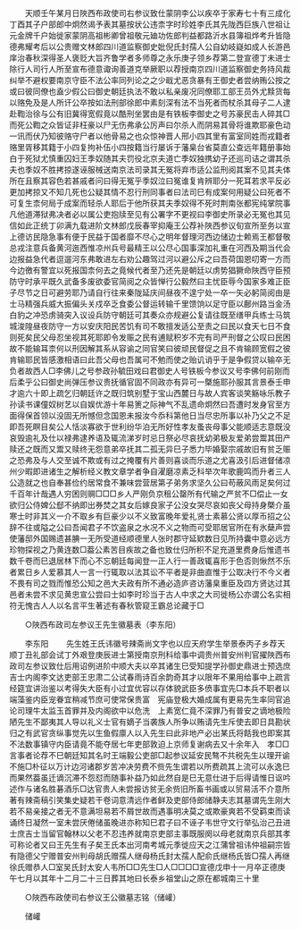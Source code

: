 <!-- { "loadSidebar": true } -->
　　天顺壬午某月日陜西布政使司右参议致仕蒙阴李公以疾卒于家寿七十有三成化丁酉其子户部郎中炯然谒予表其墓按状公违柰字时珍姓李氏其先陇西巨族八世祖让元金牌千户始徙家蒙阴高祖彬卿曾祖敬元廸功佐郎判益都路沂水县簿祖烨考升皆隐德弗耀考后以公贵赠文林郎四川道监察御史妣倪氏封孺人公自幼岐嶷如成人长游邑庠治春秋深得圣人褒贬大旨齐鲁学者多师尊之永乐庚子领乡荐第二登宣德丁未进士除行人司行人所至宣布德意诹询善道克举厥职以荐授南京四川道监察御史务持风裁纠举不避权要南京守臣不法公率同列论之之少戢尤恶贪暴有王御史者尝纳贿公按之或曰彼同僚也盍少假公曰御史朝廷执法不敢以私亲废况同僚耶工部王员外尤黩货每以赂免及是人所讦公卒按如法刑部徐郎中素刻深有法不当死者而杖杀其母子二人逮赴鞫治徐与公有旧冀得宽假竟以酷刑坐罢由是有铁板李御史之号苏豪民击人碎其□而死公鞫之众皆证非枉豪以尸无伤弗承公厉声曰尔杀人而阴易其骨将谁欺耶豪色动一讯而伏乃知彼赂守尸者以他骨易之也众惊神晋人邢小四其里有富室同姓而戎籍者赂里胥移其籍于小四复拘补伍小四按籍当行屡诉于藩臬台省莫直公查远年籍册事始白于死狱尤慎重囚妇王季奴随其夫罚役北京夫道亡季奴独携幼子还巡司诘之谓其杀夫也季奴不胜拷掠遂诬服械送南京法司录其无冤将弃市适公监刑阅其案不见其夫体所在且察其容色若甚戚者问曰得无冤乎季奴泣曰冤谁复肯辨耶分一死耳若求平反必更加拷掠又不知几死也公疑其情不忍行刑同事者曰法司巳有成案何用疑公曰死者不可复生柰何局于成案而轻杀人耶后于他所获其夫季奴得不死时荆南张都宪纯掌院事凡他道滞狱弗决者必以属公吏抱牍至见有公署字不更视曰李御史所录必无冤也其见信如此正统丁卯满九载进阶文林郎戊辰春宰抑庵王公荐补陜西参议旬宣所至务以宣　上德访民隐急事有便于民益于国者靡不尽心之明年督理河西边储边士赖焉王都督敬总戎注意兵备黄河迤西惟凉州兵号最精王以公尽心国事深加礼重在河西及期当代会边报益急代者逗遛河东弗敢进左右劝公趣驾过河以避公斥之曰吾荷国恩叨寄一方而今边徼有警宜以死报国柰何去之竟候代者至乃还先是朝廷以虏势猖獗命陜西守臣预防守时承平既久武备多废欲委官简阅之众皆惮行公毅然曰主忧臣辱今国家多难正臣子尽节之日可避劳耶乃请自行往来秦陇延庆间昼夜不遑宁处一卒一矢必躬简阅由是士马精强兵威大振偏头关戍卒乏食委公督运转输千里馈饷以足守臣以鄜州路当金汤白豹之冲恐虏骑突入议设兵防守朝廷可其奏众亦规避公复请往既至缮甲兵练士马筑城浚隍昼夜防守一方以安庆阳民苦饥有司不敢擅发适公至责之曰民以食天七日不食则死矣民父母忍坐视其死耶即令发赈之民有逋赋积岁不完有司严刑督之公叹曰民困故不能输耳柰何以刑因解其系从容谕之同官笑曰彼顽民督促之且不肯输顾宽假之彼肯输耶民皆感激相语曰此吾父母也吾属可不勉而使之贻讥诮乎于是争假贷以输卒无负者故西人□李佛儿之号参政孙毓田戏曰君御史人号铁板今参议又号李佛何前刚而后柔乎公曰御史尚弹压参议贵抚循官固不同政亦有异可一槩施耶孙服其言景泰壬申才逾六十即上疏乞归朝廷许之既归筑别墅于宝山西麓日与故人宾客谈笑觞咏乐教子孙读书课僮奴树艺以自娱优游十年易箦之际神气不乱遗命炯然曰吾遭时发身官至方面得保首领以没固无所憾但念国恩未报汝今忝科第他日当尽忠所事以补乃父之不足即吾死瞑目矣公人恬淡寡欲于世利纷华泊无所好性孝友蚤丧母事父能顺适志意既没哀毁逾礼及仕以禄弗逮养语及辄流涕岁时忌日祭必尽哀抚幼弟极友爱弟尝鬻其田产赎还之既而又鬻又赎终无怨意弟卒抚其二孤无异巳子悉力毕婚娶宗戚故旧有贫乏赈之恐弗及与人交至诚不欺或有过之掩覆有片善则喜谈而乐道之尤喜汲引后进督储凉州少暇即进诸生之解析经义教文章学者争自濯磨凉素乏科举次年歌鹿鸣而升者三人公造就之也自奉甚俭约居常食不兼味尝营居第子弟务求坚久公曰苟蔽风雨足矣何过千百年计哉遇人穷困则赒□□□乡人严刚负京租公罄所有代输之严贫不□偿止一女欲归公侍婢公郄不纳即出券焚之其女后嫁良家子公没女哭尽哀如丧父母持身槩介虽寒士时非其义一介不取乡有巨豪少以不义致富晚年爱礼贤士素慕公贤以厚币招之公辞不往或隘之公曰吾闻君子不饮盗泉之水况不义之物而可受耶居官所在有氷蘖声尝使藩邸外国赐遗甚腆一无所受道经顺德里人张时郡守延欵数日见所持囊中意必远方珍物探视之乃黄连数□葢公素苦目疾故之备也致仕归所积不足充道里费身后惟遗书数千卷而巳退居林下而心不忘朝廷每闻登一正人行一善政辄喜形于色否则愀然不乐者累日乡人爱慕其人一言一行辄取以法其讼不平者是非曲直惟于公取决行不今义者不畏有司之戮而惟恐公知之邑大夫政有所不通必造庐咨访藩臬重臣及四方贤达过其邑者未尝不求见黄忠宣公尝曰士如李时珍当于古人中求之大司徙杨公亦谓公名实相符无愧古人人以名言平生著述有春秋管窥王霸总论藏于□ 

　　○陜西布政司左参议王先生徽墓表（李东阳） 

　　李东阳 
　　先生姓王氏讳徽号辣斋尚文字也以应天府学生举景泰丙子乡荐天顺丁丑礼部会试丁外艰登庚辰进士第授南京刑科给事中调贵州普安州判官擢陜西布政司左参议致仕后用诏例进阶中顺大夫以卒其诸生巳受知提学孙御史鼎进士预选庶吉士内阁李文达吏部王忠肃二公试春雨诗百余韵奇其才以限年不果用给事中上疏言经筵宜讲治鉴以考得失大臣有小过宜优容以存体貌武臣多偾事宜先□本兵不职者以端藻鉴内臣宠眷宜稍减节庶可使常保贵富　宪庙登极大婚成属有更易先生率同官追论司理牛太监玉首罪并及内阁欲中以危洗　上素宽仁竟不深罪乃有普安之谪地极险陋先生不鄙夷其人导以礼义士官有嫡子当袭族人所争以贿请先生斥使去即日具勘状归之有武官贪纵事觉先以生鱼假廪人以入先生曰此非地产必出某氏将餂我也即案其不法数事镇守内臣请竟不能夺居七年吏部敦迫上京师复谢病去又十余年入　孝□□言事者论荐不巳朝廷知其名时王端毅公吏部□起参议延安民骜不共税先生以理开谕不施□朴征以万计边河诸郡岁苦冲决劳费不赀先生谓若以所费疏其上流可以永逸巳而果然葢虽迁谪沉滞不怨怼而随事补益乃如此然自是巳无意仕进于后得请惟日讴吟述作与诸名胜碁酒乐□达官贵人未尝报访贫无余赀旧所畜书画或以贸易活不介意所著有辣斋稿引笑集史疑若干卷词意清远作者鲜及吏部侍郎储静夫志其墓谓先生刚大若不易亲接之者无不意满坦易若不屑世故而遇事明决莫之或欺豪爽若不受羁束而读诵终日凝然一室未尝厌倦储虽晚进亦称知巳君子曰不诬子韦世守文行举弘治己丑进士庶吉士当留官翰林以父老不忍违养就南京吏部主事既服阕以母老就南京兵部其孝可称论者又曰王先生有子矣王氏本出河南考城元季徙应天之江蒲曾祖讳仲祖嗣宗皆有隐德父宁赠普安州判母胡氏赠孺人继母杨氏封太孺人配俞氏继杨氏皆□孺人再继徐氏赠恭人□室吴氏封太安人韦所□□先生□人□□□□宣德戊申十一月卒正德庚午七月以其年十二月二十三日葬其地曰长泰乡祖堂山之原在都城南三十里 

　　○陜西布政使司右参议王公徽墓志铭（储巏） 

　　储巏 
